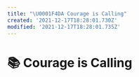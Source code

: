 ```yaml
---
title: "\U0001F4DA Courage is Calling"
created: '2021-12-17T18:28:01.730Z'
modified: '2021-12-17T18:28:01.735Z'
---
```


# 📚 Courage is Calling
